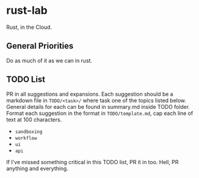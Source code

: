 # rust-lab
Rust, in the Cloud.

## General Priorities

Do as much of it as we can in rust.

## TODO List

PR in all suggestions and expansions. Each suggestion should be a markdown file in `TODO/<task>/`
where task one of the topics listed below. General details for each can be found in summary.md
inside TODO folder. Format each suggestion in the format in `TODO/template.md`, cap each line of
text at 100 characters.

* `sandboxing`
* `workflow`
* `ui` 
* `api` 

If I've missed something critical in this TODO list, PR it in too. Hell, PR anything and everything.
